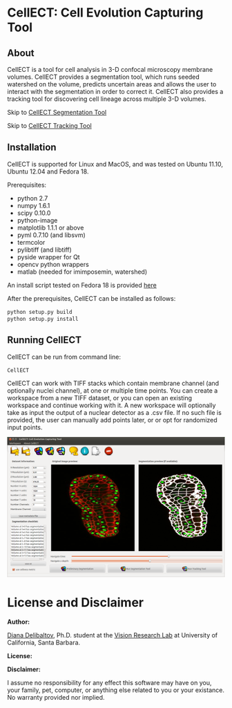 CellECT: Cell Evolution Capturing Tool
======================================

About
-----

CellECT is a tool for cell analysis in 3-D confocal microscopy membrane volumes. CellECT provides a segmentation tool, which runs seeded watershed on the volume, predicts uncertain areas and allows the user to interact with the segmentation in order to correct it. CellECT also provides a tracking tool for discovering cell lineage across multiple 3-D volumes.

Skip to [CellECT Segmentation Tool](https://github.com/ddiana/CellECT/seg_tool)

Skip to [CellECT Tracking Tool](https://github.com/ddiana/CellECT/track_tool)

Installation
------------

CellECT is supported for Linux and MacOS, and was tested on Ubuntu 11.10, Ubuntu 12.04 and Fedora 18.

Prerequisites:

* python 2.7
* numpy 1.6.1
* scipy 0.10.0
* python-image
* matplotlib 1.1.1 or above
* pyml 0.7.10 (and libsvm)
* termcolor
* pylibtiff (and libtiff)
* pyside wrapper for Qt
* opencv python wrappers
* matlab (needed for imimposemin, watershed)

An install script tested on Fedora 18 is provided [here](https://github.com/ddiana/CellECT/blob/master/prereqs_install_fedora.sh)

After the prerequisites, CellECT can be installed as follows:

```
python setup.py build
python setup.py install
```

Running CellECT
----------------

CellECT can be run from command line:

```
CellECT
```


CellECT can work with TIFF stacks which contain membrane channel (and optionally nuclei channel), at one or multiple time points. You can create a workspace from a new TIFF dataset, or you can open an existing workspace and continue working with it. A new workspace will optionally take as input the output of a nuclear detector as a .csv file. If no such file is provided, the user can manually add points later, or or opt for randomized input points.

![CellECT Segmentation Tool](CellECT/doc/md_figures/CellECT.png "CellECT: Cell Evolution Capturing Tool")



License and Disclaimer
======================

**Author:**

[Diana Delibaltov](http://ece.ucsb.edu/~diana), Ph.D. student at the [Vision Research Lab](http://vision.ece.ucsb.edu) at University of California, Santa Barbara.


**License:**


**Disclaimer:**

I assume no responsibility for any effect this software may have on you,
your family, pet, computer, or anything else related to you or your existance.
No warranty provided nor implied.


